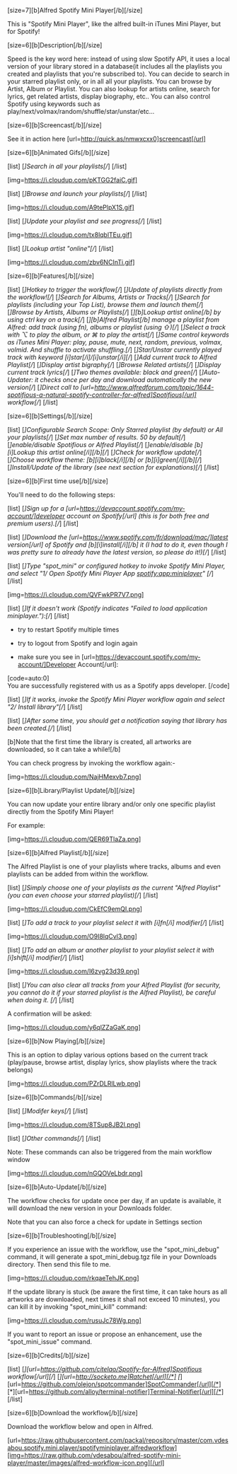 [size=7][b]Alfred Spotify Mini Player[/b][/size]


This is "Spotify Mini Player", like the alfred built-in iTunes Mini Player, but for Spotify!

[size=6][b]Description[/b][/size]

Speed is the key word here: instead of using slow Spotify API, it uses a local version of your library stored in a database(it includes all the playlists you created and playlists that you're subscribed to). You can decide to search in your starred playlist only, or in all all your playlists. You can browse by Artist, Album or Playlist. You can also lookup for artists online, search for lyrics, get related artists, display biography, etc..
You can also control Spotify using keywords such as play/next/volmax/random/shuffle/star/unstar/etc...

[size=6][b]Screencast[/b][/size]

See it in action here [url=http://quick.as/nmwxcxx0]screencast[/url]

[size=6][b]Animated Gifs[/b][/size]

[list]
[*]Search in all your playlists[/*]
[/list]

[img=https://i.cloudup.com/pKTGG2faiC.gif]

[list]
[*]Browse and launch your playlists[/*]
[/list]

[img=https://i.cloudup.com/A9tePlpX1S.gif]

[list]
[*]Update your playlist and see progress[/*]
[/list]

[img=https://i.cloudup.com/tx8lqblTEu.gif]


[list]
[*]Lookup artist "online"[/*]
[/list]

[img=https://i.cloudup.com/zbv6NCInTi.gif]

[size=6][b]Features[/b][/size]

[list]
[*]Hotkey to trigger the workflow[/*]
[*]Update of playlists directly from the workflow![/*]
[*]Search for Albums, Artists or Tracks[/*]
[*]Search for playlists (including your Top List), browse them and launch them[/*]
[*]Browse by Artists, Albums or Playlists[/*]
[*][b]Lookup artist online[/b] by using ctrl key on a track[/*]
[*][b]Alfred Playlist[/b] manage a playlist from Alfred: add track (using fn), albums or playlist (using ⇧)[/*]
[*]Select a track with ⌥ to play the album, or ⌘ to play the artist[/*]
[*]Same control keywords as iTunes Mini Player: play, pause, mute, next, random, previous, volmax, volmid. And shuffle to activate shuffling.[/*]
[*]Star/Unstar currently played track with keyword [i]star[/i]/[i]unstar[/i][/*]
[*]Add current track to Alfred Playlist[/*]
[*]Display artist bigraphy[/*]
[*]Browse Related artists[/*]
[*]Display current track lyrics[/*]
[*]Two themes available: black and green[/*]
[*]Auto-Updater: it checks once per day and download automatically the new version[/*]
[*]Direct call to [url=http://www.alfredforum.com/topic/1644-spotifious-a-natural-spotify-controller-for-alfred]Spotifious[/url] workflow[/*]
[/list]

[size=6][b]Settings[/b][/size]

[list]
[*]Configurable Search Scope: Only Starred playlist (by default) or All your playlists[/*]
[*]Set max number of results. 50 by default[/*]
[*]enable/disable Spotifious or Alfred Playlist[/*]
[*]enable/disable [b][i]Lookup this artist online[/i][/b][/*]
[*]Check for workflow update[/*]
[*]Choose workflow theme: [b][i]black[/i][/b] or [b][i]green[/i][/b][/*]
[*]Install/Update of the library (see next section for explanations)[/*]
[/list]

[size=6][b]First time use[/b][/size]

You'll need to do the following steps:

[list]
[*]Sign up for a [url=https://devaccount.spotify.com/my-account/]developer account on Spotify[/url] (this is for both free and premium users).[/*]
[/list]

[list]
[*]Download the [url=https://www.spotify.com/fr/download/mac/]latest version[/url] of Spotify and [b][i]install[/i][/b] it (I had to do it, even though I was pretty sure to already have the latest version, so please do it!)[/*]
[/list]

[list]
[*]Type "spot_mini" or configured hotkey to invoke Spotify Mini Player, and select "1/ Open Spotify Mini Player App <spotify:app:miniplayer>" [/*]
[/list]

[img=https://i.cloudup.com/QVFwkPR7V7.png]

[list]
[*]If it doesn't work (Spotify indicates "Failed to load application miniplayer."):[/*]
[/list]

  * try to restart Spotify multiple times
  
  * try to logout from Spotify and login again
  
  * make sure you see in [url=https://devaccount.spotify.com/my-account/]Developer Account[/url]:

[code=auto:0]  
You are successfully registered with us as a Spotify apps developer.
[/code]

[list]
[*]If it works, invoke the Spotify Mini Player workflow again and select "2/ Install library"[/*]
[/list]

[list]
[*]After some time, you should get a notification saying that library has been created.[/*]
[/list]

[b]Note that the first time the library is created, all artworks are downloaded, so it can take a while![/b]

You can check progress by invoking the workflow again:-

[img=https://i.cloudup.com/NajHMexvb7.png]


[size=6][b]Library/Playlist Update[/b][/size]

You can now update your entire library and/or only one specific playlist directly from the Spotify Mini Player!

For example:

[img=https://i.cloudup.com/QER69TlaZa.png]

[size=6][b]Alfred Playlist[/b][/size]

The Alfred Playlist is one of your playlists where tracks, albums and even playlists can be added from within the workflow.

[list]
[*]Simply choose one of your playlists as the current "Alfred Playlist" (you can even choose your starred playlist)[/*]
[/list]

[img=https://i.cloudup.com/CkEfC9emQI.png]

[list]
[*]To add a track to your playlist select it with [i]fn[/i] modifier[/*]
[/list]

[img=https://i.cloudup.com/O9I8lqCvl3.png]

[list]
[*]To add an album or another playlist to your playlist select it with [i]shift[/i] modifier[/*]
[/list]

[img=https://i.cloudup.com/I6zvg23d39.png]


[list]
[*]You can also clear all tracks from your Alfred Playlist (for security, you cannot do it if your starred playlist is the Alfred Playlist), be careful when doing it. [/*]
[/list]

A confirmation will be asked:

[img=https://i.cloudup.com/y6qlZZaGaK.png]


[size=6][b]Now Playing[/b][/size]

This is an option to diplay various options based on the current track (play/pause, browse artist, display lyrics, show playlists where the track belongs)

[img=https://i.cloudup.com/PZrDLRlLwb.png]

[size=6][b]Commands[/b][/size]

[list]
[*]Modifer keys[/*]
[/list]

[img=https://i.cloudup.com/8TSup8JB2l.png]

[list]
[*]Other commands[/*]
[/list]

Note: These commands can also be triggered from the main workflow window

[img=https://i.cloudup.com/nGQOVeLbdr.png]


[size=6][b]Auto-Update[/b][/size]

The workflow checks for update once per day, if an update is available, it will download the new version in your Downloads folder.

Note that you can also force a check for update in Settings section


[size=6][b]Troubleshooting[/b][/size]

If you experience an issue with the workflow, use the "spot_mini_debug" command, it will generate a spot_mini_debug.tgz file in your Downloads directory. Then send this file to me.

[img=https://i.cloudup.com/rkqaeTehJK.png]

If the update library is stuck (be aware the first time, it can take hours as all artworks are downloaded, next times it shall not exceed 10 minutes), you can kill it by invoking "spot_mini_kill" command:

[img=https://i.cloudup.com/rusuJc78Wg.png]

If you want to report an issue or propose an enhancement, use the "spot_mini_issue" command.

[size=6][b]Credits[/b][/size]

[list]
[*][url=https://github.com/citelao/Spotify-for-Alfred]Spotifious workflow[/url][/*]
[*][url=http://socketo.me]Ratchet[/url][/*]
[*][url=https://github.com/olejon/spotcommander]SpotCommander[/url][/*]
[*][url=https://github.com/alloy/terminal-notifier]Terminal-Notifier[/url][/*]
[/list]


[size=6][b]Download the workflow[/b][/size]

Download the workflow below and open in Alfred.

[url=https://raw.githubusercontent.com/packal/repository/master/com.vdesabou.spotify.mini.player/spotifyminiplayer.alfredworkflow][img=https://raw.github.com/vdesabou/alfred-spotify-mini-player/master/images/alfred-workflow-icon.png][/url]

